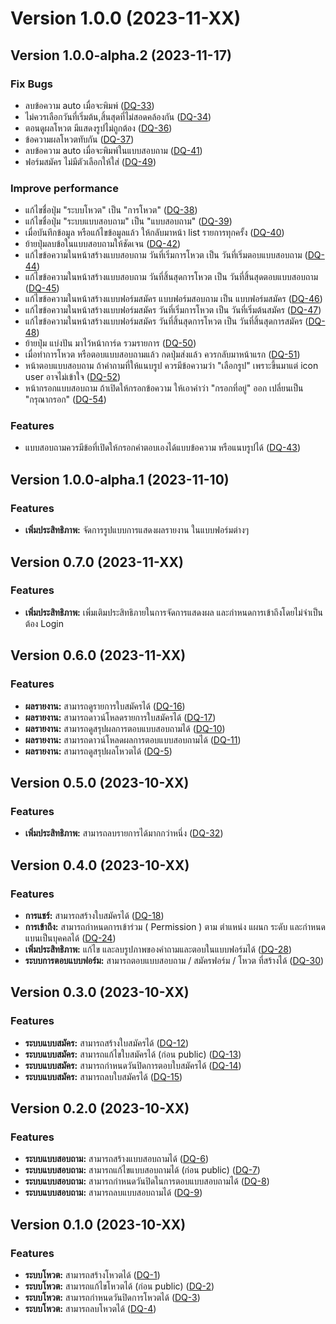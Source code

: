 # Version 1.0.0 (2023-11-XX)

## Version 1.0.0-alpha.2 (2023-11-17)

### Fix Bugs

* ลบข้อความ auto เมื่อจะพิมพ์ ([DQ-33](https://ck-consulting.atlassian.net/browse/DQ-33))
* ไม่ควรเลือกวันที่เริ่มต้น,สิ้นสุดที่ไม่สอดคล้องกัน ([DQ-34](https://ck-consulting.atlassian.net/browse/DQ-34))
* ตอนดูผลโหวต มีแสดงรูปไม่ถูกต้อง ([DQ-36](https://ck-consulting.atlassian.net/browse/DQ-36))
* ข้อความผลโหวตทับกัน ([DQ-37](https://ck-consulting.atlassian.net/browse/DQ-37))
* ลบข้อความ auto เมื่อจะพิมพ์ในแบบสอบถาม ([DQ-41](https://ck-consulting.atlassian.net/browse/DQ-41))
* ฟอร์มสมัคร ไม่มีตัวเลือกให้ใส่ ([DQ-49](https://ck-consulting.atlassian.net/browse/DQ-49))
  
### Improve performance

* แก้ไขชื่อปุ่ม "ระบบโหวต" เป็น "การโหวต" ([DQ-38](https://ck-consulting.atlassian.net/browse/DQ-38))
* แก้ไขชื่อปุ่ม "ระบบแบบสอบถาม" เป็น "แบบสอบถาม" ([DQ-39](https://ck-consulting.atlassian.net/browse/DQ-39))
* เมื่อบันทึกข้อมูล หรือแก้ไขข้อมูลแล้ว ให้กลับมาหน้า list รายการทุกครั้ง ([DQ-40](https://ck-consulting.atlassian.net/browse/DQ-40))
* ย้ายปุ่มลบข้อในแบบสอบถามให้ชัดเจน ([DQ-42](https://ck-consulting.atlassian.net/browse/DQ-42))
* แก้ไขข้อความในหน้าสร้างแบบสอบถาม วันที่เริ่มการโหวต เป็น วันที่เริ่มตอบแบบสอบถาม ([DQ-44](https://ck-consulting.atlassian.net/browse/DQ-44))
* แก้ไขข้อความในหน้าสร้างแบบสอบถาม วันที่สิ้นสุดการโหวต เป็น วันที่สิ้นสุดตอบแบบสอบถาม ([DQ-45](https://ck-consulting.atlassian.net/browse/DQ-45))
* แก้ไขข้อความในหน้าสร้างแบบฟอร์มสมัคร แบบฟอร์มสอบถาม เป็น แบบฟอร์มสมัคร ([DQ-46](https://ck-consulting.atlassian.net/browse/DQ-46))
* แก้ไขข้อความในหน้าสร้างแบบฟอร์มสมัคร วันที่เริ่มการโหวต เป็น วันที่เริ่มต้นสมัคร ([DQ-47](https://ck-consulting.atlassian.net/browse/DQ-47))
* แก้ไขข้อความในหน้าสร้างแบบฟอร์มสมัคร วันที่สิ้นสุดการโหวต เป็น วันที่สิ้นสุดการสมัคร ([DQ-48](https://ck-consulting.atlassian.net/browse/DQ-48))
* ย้ายปุ่ม แบ่งปัน มาไว้หน้าการ์ด รวมรายการ ([DQ-50](https://ck-consulting.atlassian.net/browse/DQ-50))
* เมื่อทำการโหวต หรือตอบแบบสอบถามแล้ว กดปุ่มส่งแล้ว ควรกลับมาหน้าแรก ([DQ-51](https://ck-consulting.atlassian.net/browse/DQ-51))
* หน้าตอบแบบสอบถาม ถ้าคำถามที่ให้แนบรูป ควรมีข้อความว่า "เลือกรูป" เพราะขึ้นมาแต่ icon user อาจไม่เข้าใจ ([DQ-52](https://ck-consulting.atlassian.net/browse/DQ-52))
* หน้ากรอกแบบสอบถาม ถ้าเปิดให้กรอกข้อความ ให้เอาคำว่า "กรอกที่อยู่" ออก เปลี่ยนเป็น "กรุณากรอก" ([DQ-54](https://ck-consulting.atlassian.net/browse/DQ-54))

### Features

* แบบสอบถามควรมีข้อที่เปิดให้กรอกคำตอบเองได้แบบข้อความ หรือแนบรูปได้ ([DQ-43](https://ck-consulting.atlassian.net/browse/DQ-43))
  

## Version 1.0.0-alpha.1 (2023-11-10)

### Features

* **เพิ่มประสิทธิภาพ:**  จัดการรูปแบบการแสดงผลรายงาน ในแบบฟอร์มต่างๆ

## Version 0.7.0 (2023-11-XX)

### Features

* **เพิ่มประสิทธิภาพ:**  เพิ่มเติมประสิทธิภายในการจัดการแสดงผล และกำหนดการเข้าถึงโดยไม่จำเป็นต้อง Login


## Version 0.6.0 (2023-11-XX)

### Features

* **ผลรายงาน:**  สามารถดูรายการใบสมัครได้ ([DQ-16](https://ck-consulting.atlassian.net/browse/DQ-16))
* **ผลรายงาน:**  สามารถดาวน์โหลดรายการใบสมัครได้ ([DQ-17](https://ck-consulting.atlassian.net/browse/DQ-17))
* **ผลรายงาน:**  สามารถดูสรุปผลการตอบแบบสอบถามได้ ([DQ-10](https://ck-consulting.atlassian.net/browse/DQ-10))
* **ผลรายงาน:**  สามารถดาวน์โหลดผลการตอบแบบสอบถามได้ ([DQ-11](https://ck-consulting.atlassian.net/browse/DQ-11))
* **ผลรายงาน:**  สามารถดูสรุปผลโหวตได้ ([DQ-5](https://ck-consulting.atlassian.net/browse/DQ-5))
  
  
## Version 0.5.0 (2023-10-XX)

### Features

* **เพิ่มประสิทธิภาพ:**  สามารถลบรายการได้มากกว่าหนึ่ง ([DQ-32](https://ck-consulting.atlassian.net/browse/DQ-32))


## Version 0.4.0 (2023-10-XX)

### Features

* **การแชร์:**  สามารถสร้างใบสมัครได้ ([DQ-18](https://ck-consulting.atlassian.net/browse/DQ-18))
* **การเข้าถึง:**  สามารถกำหนดการเข้าร่วม ( Permission ) ตาม ตำแหน่ง แผนก ระดับ และกำหนดแบนเป็นบุคคลได้ ([DQ-24](https://ck-consulting.atlassian.net/browse/DQ-24))
* **เพิ่มประสิทธิภาพ:**  แก้ไข และลบรูปภาพของคำถามและตอบในแบบฟอร์มได้ ([DQ-28](https://ck-consulting.atlassian.net/browse/DQ-28))
* **ระบบการตอบแบบฟอร์ม:**  สามารถตอบแบบสอบถาม / สมัครฟอร์ม / โหวต ที่สร้างได้ ([DQ-30](https://ck-consulting.atlassian.net/browse/DQ-30))


## Version 0.3.0 (2023-10-XX)

### Features

* **ระบบแบบสมัคร:**  สามารถสร้างใบสมัครได้ ([DQ-12](https://ck-consulting.atlassian.net/browse/DQ-12))
* **ระบบแบบสมัคร:**  สามารถแก้ไขใบสมัครได้ (ก่อน public) ([DQ-13](https://ck-consulting.atlassian.net/browse/DQ-13))
* **ระบบแบบสมัคร:**  สามารถกำหนดวันปิดการตอบใบสมัครได้ ([DQ-14](https://ck-consulting.atlassian.net/browse/DQ-14))
* **ระบบแบบสมัคร:**  สามารถลบใบสมัครได้ ([DQ-15](https://ck-consulting.atlassian.net/browse/DQ-15))


## Version 0.2.0 (2023-10-XX)

### Features

* **ระบบแบบสอบถาม:**  สามารถสร้างแบบสอบถามได้ ([DQ-6](https://ck-consulting.atlassian.net/browse/DQ-6))
* **ระบบแบบสอบถาม:**  สามารถแก้ไขแบบสอบถามได้ (ก่อน public) ([DQ-7](https://ck-consulting.atlassian.net/browse/DQ-7))
* **ระบบแบบสอบถาม:**  สามารถกำหนดวันปิดในการตอบแบบสอบถามได้ ([DQ-8](https://ck-consulting.atlassian.net/browse/DQ-8))
* **ระบบแบบสอบถาม:**  สามารถลบแบบสอบถามได้ ([DQ-9](https://ck-consulting.atlassian.net/browse/DQ-9))


## Version 0.1.0 (2023-10-XX)

### Features

* **ระบบโหวต:**  สามารถสร้างโหวตได้ ([DQ-1](https://ck-consulting.atlassian.net/browse/DQ-1))
* **ระบบโหวต:**  สามารถแก้ไขโหวตได้ (ก่อน public) ([DQ-2](https://ck-consulting.atlassian.net/browse/DQ-2))
* **ระบบโหวต:**  สามารถกำหนดวันปิดการโหวตได้ ([DQ-3](https://ck-consulting.atlassian.net/browse/DQ-3))
* **ระบบโหวต:**  สามารถลบโหวตได้ ([DQ-4](https://ck-consulting.atlassian.net/browse/DQ-4))